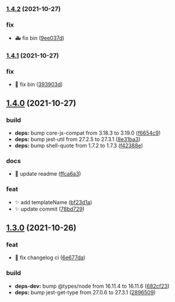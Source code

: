 ### [1.4.2](https://github.com/baronTommy/interactive-commit/compare/v1.4.1...v1.4.2) (2021-10-27)

### fix

- :ambulance: fix bin ([9ee037d](https://github.com/baronTommy/interactive-commit/commit/9ee037d9e4ec7d650b1c782c4acd3ffc8e8855ca))

### [1.4.1](https://github.com/baronTommy/interactive-commit/compare/v1.4.0...v1.4.1) (2021-10-27)

### fix

- :bug: fix bin ([393903d](https://github.com/baronTommy/interactive-commit/commit/393903dbdb0fb67ddb50e8663e0855e4991fe4fc))

## [1.4.0](https://github.com/baronTommy/interactive-commit/compare/v1.3.0...v1.4.0) (2021-10-27)

### build

- **deps:** bump core-js-compat from 3.18.3 to 3.19.0 ([f6654c9](https://github.com/baronTommy/interactive-commit/commit/f6654c987a2a0abebee8083d791b2e177e337147))
- **deps:** bump jest-util from 27.2.5 to 27.3.1 ([8e31ba3](https://github.com/baronTommy/interactive-commit/commit/8e31ba30cfb7b3620baa056d318e75ad1d861922))
- **deps:** bump shell-quote from 1.7.2 to 1.7.3 ([f42388e](https://github.com/baronTommy/interactive-commit/commit/f42388ed94adcd717e1dd252ce0a79ea8dff50f5))

### docs

- :memo: update readme ([ffca6a3](https://github.com/baronTommy/interactive-commit/commit/ffca6a364838b0f8ddcadec2a93a09cb84b9a396))

### feat

- :sparkles: add templateName ([bf23d1a](https://github.com/baronTommy/interactive-commit/commit/bf23d1a53c783792fc315471b75179ac96b17d62))
- :sparkles: update commit ([78bd729](https://github.com/baronTommy/interactive-commit/commit/78bd72921655b4e74b4d65b29210507985c06971))

## [1.3.0](https://github.com/baronTommy/interactive-commit/compare/v1.2.0...v1.3.0) (2021-10-26)

### feat

- :construction_worker: fix changelog ci ([6e677da](https://github.com/baronTommy/interactive-commit/commit/6e677dadc773ed414919798d1cf689a4eb3b05f3))

### build

- **deps-dev:** bump @types/node from 16.11.4 to 16.11.6 ([682cf23](https://github.com/baronTommy/interactive-commit/commit/682cf2301478cd9d86ade8eab886ec75c5d64ec4))
- **deps:** bump jest-get-type from 27.0.6 to 27.3.1 ([2896509](https://github.com/baronTommy/interactive-commit/commit/2896509bfa24e139444f56bfba6a84d0a55c9346))
